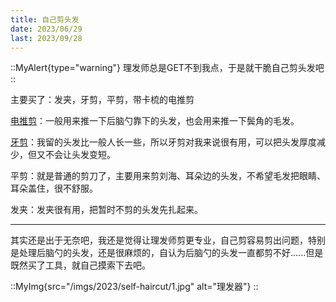 ```yaml
---
title: 自己剪头发
date: 2023/06/29
last: 2023/09/28
---
```


::MyAlert{type="warning"}
理发师总是GET不到我点，于是就干脆自己剪头发吧
::

主要买了：发夹，牙剪，平剪，带卡梳的电推剪

[电推剪](https://baike.baidu.com/item/%E7%94%B5%E6%8E%A8%E5%89%AA/10315411)：一般用来推一下后脑勺靠下的头发，也会用来推一下鬓角的毛发。

[牙剪](https://baike.baidu.com/item/%E7%89%99%E5%89%AA?fromModule=lemma_search-box)：我留的头发比一般人长一些，所以牙剪对我来说很有用，可以把头发厚度减少，但又不会让头发变短。

平剪：就是普通的剪刀了，主要用来剪刘海、耳朵边的头发，不希望毛发把眼睛、耳朵盖住，很不舒服。

发夹：发夹很有用，把暂时不剪的头发先扎起来。

***

其实还是出于无奈吧，我还是觉得让理发师剪更专业，自己剪容易剪出问题，特别是处理后脑勺的头发，还是很麻烦的，自认为后脑勺的头发一直都剪不好......但是既然买了工具，就自己摸索下去吧。

::MyImg{src="/imgs/2023/self-haircut/1.jpg" alt="理发器"}
::